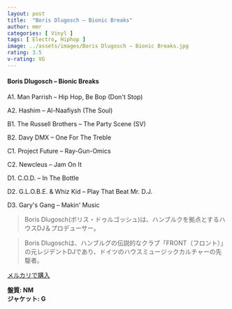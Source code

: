 ```yaml
---
layout: post
title:  "Boris Dlugosch – Bionic Breaks"
author: mmr
categories: [ Vinyl ]
tags: [ Electro, Hiphop ]
image: ../assets/images/Boris Dlugosch – Bionic Breaks.jpg
rating: 3.5
v-rating: VG
---
```


#### Boris Dlugosch – Bionic Breaks

A1. Man Parrish – Hip Hop, Be Bop (Don't Stop)

A2. Hashim – Al-Naafiysh (The Soul)

B1. The Russell Brothers – The Party Scene (SV)

B2. Davy DMX  – One For The Treble

C1. Project Future – Ray-Gun-Omics

C2. Newcleus – Jam On It

D1. C.O.D. – In The Bottle

D2. G.L.O.B.E. & Whiz Kid – Play That Beat Mr. D.J.

D3. Gary's Gang – Makin' Music

> Boris Dlugosch(ボリス・ドゥルゴッシュ)は、ハンブルクを拠点とするハウスDJ＆プロデューサー。

>Boris Dlugoschは、ハンブルグの伝説的なクラブ「FRONT（フロント）」の元レジデントDJであり、ドイツのハウスミュージックカルチャーの先駆者。

[メルカリで購入](https://jp.mercari.com/item/m89964094141)

<div class="mt-4 mb-4 d-flex align-items-center">
<strong class="mr-1">盤質: NM</strong>
</div>
<div class="mt-4 mb-4 d-flex align-items-center">
<strong class="mr-1">ジャケット: G</strong>
</div>
